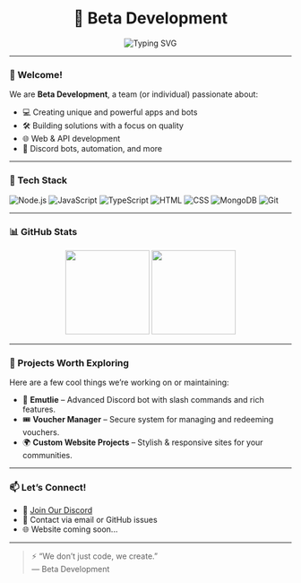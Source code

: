 <h1 align="center">🚀 Beta Development</h1>
<p align="center">
  <img src="https://readme-typing-svg.demolab.com?font=Fira+Code&pause=1000&center=true&vCenter=true&width=435&lines=Innovating+One+Line+at+a+Time;Crafting+Cool+Projects+Since+Day+One!" alt="Typing SVG" />
</p>

---

### 👋 Welcome!

We are **Beta Development**, a team (or individual) passionate about:
- 💻 Creating unique and powerful apps and bots
- 🛠️ Building solutions with a focus on quality
- 🌐 Web & API development
- 🤖 Discord bots, automation, and more

---

### 🔧 Tech Stack
![Node.js](https://img.shields.io/badge/Node.js-339933?style=for-the-badge&logo=nodedotjs&logoColor=white)
![JavaScript](https://img.shields.io/badge/JavaScript-F7DF1E?style=for-the-badge&logo=javascript&logoColor=black)
![TypeScript](https://img.shields.io/badge/TypeScript-007ACC?style=for-the-badge&logo=typescript&logoColor=white)
![HTML](https://img.shields.io/badge/HTML5-E34F26?style=for-the-badge&logo=html5&logoColor=white)
![CSS](https://img.shields.io/badge/CSS3-1572B6?style=for-the-badge&logo=css3&logoColor=white)
![MongoDB](https://img.shields.io/badge/MongoDB-4EA94B?style=for-the-badge&logo=mongodb&logoColor=white)
![Git](https://img.shields.io/badge/Git-F05032?style=for-the-badge&logo=git&logoColor=white)

---

### 📊 GitHub Stats

<p align="center">
  <img src="https://github-readme-stats.vercel.app/api?username=beta-development&show_icons=true&theme=radical" height="150" />
  <img src="https://github-readme-stats.vercel.app/api/top-langs/?username=beta-development&layout=compact&theme=radical" height="150" />
</p>

---

### 🧠 Projects Worth Exploring
Here are a few cool things we’re working on or maintaining:
- 🎯 **Emutlie** – Advanced Discord bot with slash commands and rich features.
- 🎟️ **Voucher Manager** – Secure system for managing and redeeming vouchers.
- 🌍 **Custom Website Projects** – Stylish & responsive sites for your communities.

---

### 📫 Let’s Connect!
- 💬 [Join Our Discord](https://discord.gg/your-invite-here)
- 📧 Contact via email or GitHub issues
- 🌐 Website coming soon...

---

> ⚡ “We don’t just code, we create.”  
> — Beta Development
